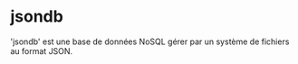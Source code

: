 jsondb
======

'jsondb' est une base de données NoSQL gérer par un système de fichiers au format JSON.
